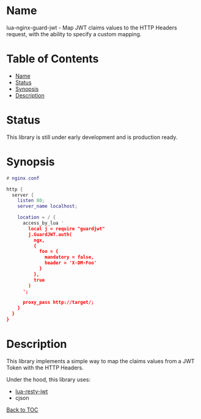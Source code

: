 Name
====

lua-nginx-guard-jwt - Map JWT claims values to the HTTP Headers request, with
the ability to specify a custom mapping.

Table of Contents
=================

* [Name](#name)
* [Status](#status)
* [Synopsis](#synopsis)
* [Description](#description)

Status
======

This library is still under early development and is production ready.

Synopsis
========

```lua
# nginx.conf

http {
  server {
    listen 80;
    server_name localhost;

    location = / {
      access_by_lua '
        local j = require "guardjwt"
        j.GuardJWT.auth(
          ngx,
          {
            foo = {
              mandatory = false,
              header = 'X-DM-Foo'
            }
          },
          true
        )
      ';

      proxy_pass http://target/;
    }
  }
}
```

Description
===========

This library implements a simple way to map the claims values from a JWT Token
with the HTTP Headers.

Under the hood, this library uses:
* [lua-resty-jwt](https://github.com/SkyLothar/lua-resty-jwt)
* cjson

[Back to TOC](#table-of-contents)
